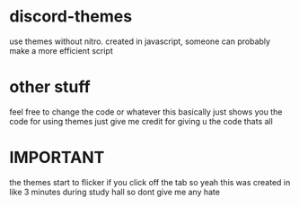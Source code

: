 # discord-themes
use themes without nitro. created in javascript, someone can probably make a more efficient script

# other stuff
feel free to change the code or whatever this basically just shows you the code for using themes just give me credit for giving u the code thats all

# IMPORTANT
the themes start to flicker if you click off the tab so yeah
this was created in like 3 minutes during study hall so dont give me any hate
